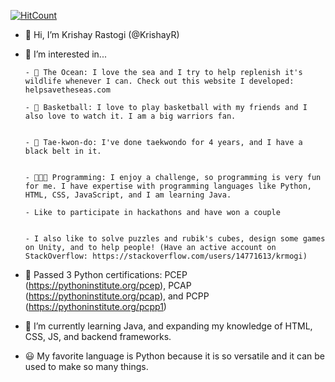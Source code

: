   [![HitCount](https://hits.dwyl.com/KrishayR/KrishayR/KrishayR.svg?style=flat-square)](http://hits.dwyl.com/KrishayR/KrishayR/KrishayR)


- 👋 Hi, I’m Krishay Rastogi (@KrishayR)
- 👀 I’m interested in...

      - 🌊 The Ocean: I love the sea and I try to help replenish it's wildlife whenever I can. Check out this website I developed: helpsavetheseas.com

      - 🏀 Basketball: I love to play basketball with my friends and I also love to watch it. I am a big warriors fan.


      - 🥋 Tae-kwon-do: I've done taekwondo for 4 years, and I have a black belt in it.


      - 👨🏽‍💻 Programming: I enjoy a challenge, so programming is very fun for me. I have expertise with programming languages like Python, HTML, CSS, JavaScript, and I am learning Java.
      
      - Like to participate in hackathons and have won a couple


      - I also like to solve puzzles and rubik's cubes, design some games on Unity, and to help people! (Have an active account on StackOverflow: https://stackoverflow.com/users/14771613/krmogi)
  
- 🎯 Passed 3 Python certifications: PCEP (https://pythoninstitute.org/pcep), PCAP (https://pythoninstitute.org/pcap), and PCPP (https://pythoninstitute.org/pcpp1)
- 🌱 I’m currently learning Java, and expanding my knowledge of HTML, CSS, JS, and backend frameworks.
- 😃 My favorite language is Python because it is so versatile and it can be used to make so many things.
